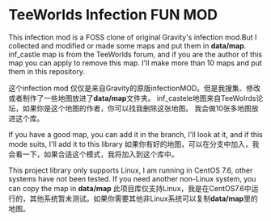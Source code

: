 # TeeWorlds Infection FUN MOD
This infection mod is a FOSS clone of original Gravity's infection mod.But I collected and modified or made some maps and put them in **data/map**.  
inf_castle map is from the TeeWorlds forum, and if you are the author of this map you can apply to remove this map.
I'll make more than 10 maps and put them in this repository.

这个infection mod 仅仅是来自Gravity的原版infectionMOD。但是我搜集、修改或者制作了一些地图放进了**data/map**文件夹。
inf_castele地图来自TeeWolrds论坛，如果你是这个地图的作者，你可以找我删除这张地图。
我会做10张多地图放进这个库。

If you have a good map, you can add it in the branch, I'll look at it, and if this mode suits, I'll add it to this library
如果你有好的地图，可以在分支中加入，我会看一下，如果合适这个模式，我将加入到这个库中。

This project library only supports Linux, I am running in CentOS 7.6, other systems have not been tested. If you need another non-Linux system, you can copy the map in **data/map**
此项目库仅支持Linux，我是在CentOS7.6中运行的，其他系统暂未测试。如果你需要其他非Linux系统可以复制**data/map**里的地图。
